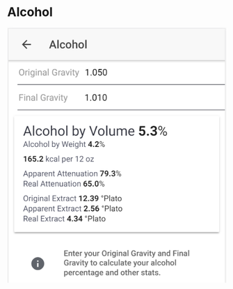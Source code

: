# Alcohol

![Enter OG and FG to get important stats about your product](../.gitbook/assets/image%20%2879%29.png)

